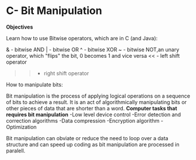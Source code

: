 # C- Bit Manipulation

**Objectives**

Learn how to use Bitwise operators, which are in C (and Java):

& - bitwise AND
| - bitwise OR 
^ - bitwise XOR 
~ - bitwise NOT,an unary operator, which "flips" the bit, 0 becomes 1 and vice versa
<< - left shift operator
>> - right shift operator

How to manipulate bits:

Bit manipulation is the process of applying logical operations on a sequence of bits 
to achieve a result. It is an act of algorithmically manipulating bits or other pieces of data that are shorter than a word.
 **Computer tasks that requires bit manipulation**
 -Low level device control
 -Error detection and correction algorithms
 -Data compression
 -Encryption algorithm 
 -Optimization

Bit manipulation can obviate or reduce the need to loop over a data structure and can speed up 
coding as bit manipulation are processed in paralell.
